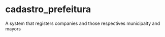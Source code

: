 # cadastro_prefeitura
A system that registers companies and those respectives municipalty and mayors
